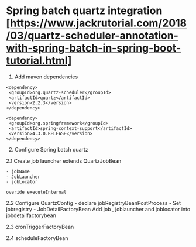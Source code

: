 # Spring batch quartz integration [https://www.jackrutorial.com/2018/03/quartz-scheduler-annotation-with-spring-batch-in-spring-boot-tutorial.html]

1. Add maven dependencies

```
<dependency>
 <groupId>org.quartz-scheduler</groupId>
 <artifactId>quartz</artifactId>
 <version>2.2.3</version>
</dependency>

<dependency>
 <groupId>org.springframework</groupId>
 <artifactId>spring-context-support</artifactId>
 <version>4.3.0.RELEASE</version>
</dependency>
```

2. Configure Spring batch quartz

2.1 Create job launcher extends QuartzJobBean
    
    - jobName
    - JobLauncher
    - jobLocator
    
    overide executeInternal
    
  2.2 Configure QuartzConfig
    - declare jobRegistryBeanPostProcess
        - Set jobregistry
    - JobDetailFactoryBean
        Add job , joblauncher and joblocator into jobdetailfactorybean
        
  2.3 cronTriggerFactoryBean
  
  2.4 scheduleFactoryBean
    
  
